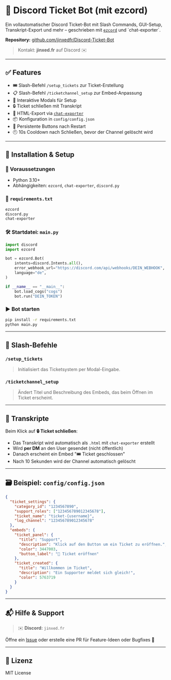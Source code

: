 # 🎫 Discord Ticket Bot (mit ezcord)

Ein vollautomatischer Discord Ticket-Bot mit Slash Commands, GUI-Setup, Transkript-Export und mehr – geschrieben mit [`ezcord`]([https://github.com/NullDev/ezcord](https://github.com/tibue99/ezcord)) und `chat-exporter`.

**Repository:** [github.com/jinxedfr/Discord-Ticket-Bot](https://github.com/jinxedfr/Discord-Ticket-Bot)

> Kontakt: **jinxed.fr** auf Discord ✉️

---

## ✅ Features

- 🎟️ Slash-Befehl `/setup_tickets` zur Ticket-Erstellung
- 📋 Slash-Befehl `/ticketchannel_setup` zur Embed-Anpassung
- 💬 Interaktive Modals für Setup
- 🔒 Ticket schließen mit Transkript
- 📄 HTML-Export via [`chat-exporter`](https://pypi.org/project/chat-exporter)
- 📦 Konfiguration in `config/config.json`
- 🔁 Persistente Buttons nach Restart
- 🕙 10s Cooldown nach Schließen, bevor der Channel gelöscht wird

---

## 🚀 Installation & Setup

### 🔧 Voraussetzungen
- Python 3.10+
- Abhängigkeiten: `ezcord`, `chat-exporter`, `discord.py`

### 📁 `requirements.txt`
```txt
ezcord
discord.py
chat-exporter
```

### 🛠️ Startdatei: `main.py`
```python
import discord
import ezcord

bot = ezcord.Bot(
    intents=discord.Intents.all(),
    error_webhook_url="https://discord.com/api/webhooks/DEIN_WEBHOOK",
    language="de",
)

if __name__ == "__main__":
    bot.load_cogs("cogs")
    bot.run("DEIN_TOKEN")
```

### ▶️ Bot starten
```bash
pip install -r requirements.txt
python main.py
```

---

## 🧩 Slash-Befehle

### `/setup_tickets`
> Initialisiert das Ticketsystem per Modal-Eingabe.

### `/ticketchannel_setup`
> Ändert Titel und Beschreibung des Embeds, das beim Öffnen im Ticket erscheint.

---

## 📄 Transkripte

Beim Klick auf **🔒 Ticket schließen**:
- Das Transkript wird automatisch als `.html` mit `chat-exporter` erstellt
- Wird **per DM** an den User gesendet (nicht öffentlich)
- Danach erscheint ein Embed "🎟️ Ticket geschlossen"
- Nach 10 Sekunden wird der Channel automatisch gelöscht

---

## 🗃 Beispiel: `config/config.json`
```json
{
  "ticket_settings": {
    "category_id": "1234567890",
    "support_roles": ["123456789012345678"],
    "ticket_name": "ticket-{username}",
    "log_channel": "123456789012345678"
  },
  "embeds": {
    "ticket_panel": {
      "title": "Support",
      "description": "Klick auf den Button um ein Ticket zu eröffnen.",
      "color": 3447003,
      "button_label": "🎫 Ticket eröffnen"
    },
    "ticket_created": {
      "title": "Willkommen im Ticket",
      "description": "Ein Supporter meldet sich gleich!",
      "color": 5763719
    }
  }
}
```

---

## 📬 Hilfe & Support
> ✉️ **Discord:** `jinxed.fr`

Öffne ein [Issue](https://github.com/jinxedfr/Discord-Ticket-Bot/issues) oder erstelle eine PR für Feature-Ideen oder Bugfixes 🙌

---

## 🧾 Lizenz
MIT License
